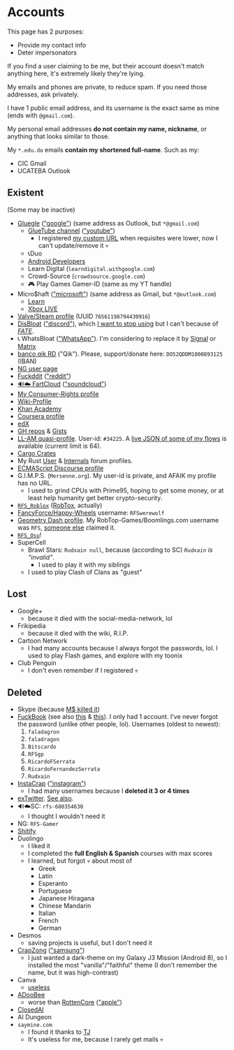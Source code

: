 # Accounts
This page has 2 purposes:
- Provide my contact info
- Deter impersonators

If you find a user claiming to be me, but their account doesn't match anything here, it's extremely likely they're lying.

My emails and phones are private, to reduce spam. If you need those addresses, ask privately.

I have 1 public email address, and its username is the exact same as mine (ends with `@gmail.com`).

My personal email addresses **do not contain my name, nickname**, or anything that looks similar to those.

My `*.edu.do` emails **contain my shortened full-name**. Such as my:
- CIC Gmail
- UCATEBA Outlook

## Existent
(Some may be inactive)
- [Gluegle](https://www.theverge.com/2024/6/11/24176490/mm-delicious-glue) (["google"](https://consumerrights.wiki/Google)) (same address as Outlook, but `*@gmail.com`)
	- [GlueTube channel](https://youtube.com/@Rudxain) (["youtube"](https://consumerrights.wiki/YouTube))
		- I registered [my custom URL](https://youtube.com/c/RFSGameplayer) when requisites were lower, now I can't update/remove it 💀
	- 📞Duo
	- [Android Developers](https://g.dev/rudxain)
	- Learn Digital (`learndigital.withgoogle.com`)
	- Crowd-Source (`crowdsource.google.com`)
	- 🎮 Play Games Gamer-ID (same as my YT handle)
- Micro$haft (["microsoft"](https://consumerrights.wiki/Microsoft)) (same address as Gmail, but `*@outlook.com`)
	- [Learn](https://learn.microsoft.com/en-us/users/Rudxain)
	- [Xbox LIVE](https://account.xbox.com/en-us/profile?gamertag=Rudxain)
- [Valve/Steam profile](https://steamcommunity.com/id/rudxain) (UUID `76561198794430916`)
- [DisBloat](https://discord.com/users/1168914552323326002) (["discord"](https://consumerrights.wiki/Discord)), which [I want to stop using](https://joinmatrix.org/guide/matrix-vs-discord) but I can't because of [_FATE_](https://gamejolt.com/games/drFATE/975648).
- 📞 WhatsBloat (["WhatsApp"](https://consumerrights.wiki/WhatsApp)). I'm considering to replace it by [Signal](https://signal.org/) or [Matrix](https://matrix.org/)
- [banco qik RD](https://qik.do) ("Qik"). Please, support/donate here: `DO52QDDM1000893125` (IBAN)
- [NG user page](https://Rudxain.newgrounds.com)
- [Fuckddit](https://reddit.com/user/Rudxain/comments/15esvam/thanks_for_betraying_me_reddit_ceos) (["reddit"](https://consumerrights.wiki/Reddit))
- [🔊☁️ FartCloud](https://soundcloud.com/Rudxain) (["soundcloud"](https://consumerrights.wiki/SoundCloud))
- [My Consumer-Rights profile](https://consumerrights.wiki/User:Rudxain)
- [Wiki-Profile](https://en.wikipedia.org/wiki/User:Rudxain)
- [Khan Academy](http://khanacademy.org/profile/Rudxain)
- [Coursera profile](https://coursera.org/user/cdfd656c5769f1b3785e1ae95a5d57c2)
- [edX](https://profile.edx.org/u/Rudxain)
- [GH repos](https://github.com/Rudxain?tab=repositories) & [Gists](https://gist.github.com/Rudxain)
- [LL-AM quasi-profile](https://llamalab.com/automate/community/flows/42921). User-id: `#34225`. A [live JSON of some of my flows](https://llamalab.com/automate/community/api/v1/users/34225/flows) is available (current limit is 64).
- [Cargo Crates](https://crates.io/users/Rudxain)
- My Rust [User](https://users.rust-lang.org/u/rudxain) & [Internals](https://internals.rust-lang.org/u/rudxain) forum profiles.
- [ECMAScript Discourse profile](https://es.discourse.group/u/rudxain)
- G.I.M.P.S. (`Mersenne.org`). My user-id is private, and AFAIK my profile has no URL.
	- I used to grind CPUs with Prime95, hoping to get some money, or at least help humanity get better crypto-security.
- [`RFS_Roblox`](https://roblox.com/users/323158352/profile) ([RobTox](https://consumerrights.wiki/Roblox), actually)
- [FancyForce/Happy-Wheels](https://totaljerkface.com/profile.tjf?uid=6050400) username: `RFSwerewolf`
- [Geometry Dash profile](https://gdbrowser.com/u/Rudxain). My RobTop-Games/Boomlings.com username was `RFS`, [someone else](https://gdbrowser.com/u/RFS) claimed it.
- [`RFS_Osu`](https://osu.ppy.sh/users/9905562)!
- SuperCell
	- Brawl Stars: `Rudxain null`, because (according to SC) *`Rudxain` is "invalid"*.
		- I used to play it with my siblings
	- I used to play Clash of Clans as "guest"

## Lost
- Google+
	- because it died with the social-media-network, lol
- Frikipedia
	- because it died with the wiki, R.I.P.
- Cartoon Network
	- I had many accounts because I always forgot the passwords, lol. I used to play Flash games, and explore with my toonix
- Club Penguin
	- I don't even remember if I registered 💀

## Deleted
- Skype (because [M$ killed it](https://www.microsoft.com/en-us/microsoft-365/blog/2025/02/28/the-next-chapter-moving-from-skype-to-microsoft-teams))
- [FuckBook](https://stallman.org/facebook) (see also [this](https://salimvirani.com/facebook) & [this](https://consumerrights.wiki/Meta)). I only had 1 account. I've never forgot the password (unlike other people, lol). Usernames (oldest to newest):
	1. `faladagron`
	2. `faladragon`
	3. `Bitscardo`
	4. `RFSgp`
	5. `RicardoFSerrata`
	6. `RicardoFernandezSerrata`
	7. `Rudxain`
- [InstaCrap](https://github.com/Rudxain/uBO-rules/pull/9) (["instagram"](https://consumerrights.wiki/Instagram))
	- I had many usernames because I **deleted it 3 or 4 times**
- [exTwitter](https://stallman.org/twitter). [See also](https://consumerrights.wiki/X_Corp).
- 🔊☁️SC: `rfs-680354630`
	- I thought I wouldn't need it
- NG: `RFS-Gamer`
- [Shitify](https://consumerrights.wiki/Spotify)
- Duolingo
	- I liked it
	- I completed the **full English & Spanish** courses with max scores
	- I learned, but forgot 💀 about most of
		- Greek
		- Latin
		- Esperanto
		- Portuguese
		- Japanese Hiragana
		- Chinese Mandarin
		- Italian
		- French
		- German
- Desmos
	- saving projects is useful, but I don't need it
- [CrapZong](https://rudxain.github.io/blog/post/Samsung-rants) (["samsung"](https://consumerrights.wiki/Samsung))
	- I just wanted a dark-theme on my Galaxy J3 Mission (Android 8), so I installed the most "vanilla"/"faithful" theme (I don't remember the name, but it was high-contrast)
- Canva
	- [useless](https://youtu.be/FYuQkR0J0iM)
- [ADooBee](https://consumerrights.wiki/Adobe)
	- worse than [RottenCore](https://stallman.org/apple) (["apple"](https://consumerrights.wiki/Apple))
- [ClosedAI](https://consumerrights.wiki/OpenAI)
- AI Dungeon
- `saymine.com`
	- I found it thanks to [TJ](https://youtube.com/@ThioJoe)
	- It's useless for me, because I rarely get mails 💀
